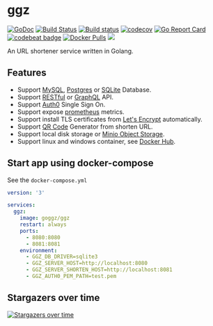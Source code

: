 # ggz

[![GoDoc](https://godoc.org/github.com/go-ggz/ggz?status.svg)](https://godoc.org/github.com/go-ggz/ggz)
[![Build Status](https://cloud.drone.io/api/badges/go-ggz/ggz/status.svg)](https://cloud.drone.io/go-ggz/ggz)
[![Build status](https://ci.appveyor.com/api/projects/status/prjvsklt3io5nuhn/branch/master?svg=true)](https://ci.appveyor.com/project/appleboy/ggz/branch/master)
[![codecov](https://codecov.io/gh/go-ggz/ggz/branch/master/graph/badge.svg)](https://codecov.io/gh/go-ggz/ggz)
[![Go Report Card](https://goreportcard.com/badge/github.com/go-ggz/ggz)](https://goreportcard.com/report/github.com/go-ggz/ggz)
[![codebeat badge](https://codebeat.co/badges/0a4eff2d-c9ac-46ed-8fd7-b59942983390)](https://codebeat.co/projects/github-com-appleboy-gorush)
[![Docker Pulls](https://img.shields.io/docker/pulls/goggz/ggz.svg)](https://hub.docker.com/r/goggz/ggz/)
[![](https://images.microbadger.com/badges/image/goggz/ggz.svg)](https://microbadger.com/images/goggz/ggz "Get your own image badge on microbadger.com")

An URL shortener service written in Golang.

## Features

* Support [MySQL](https://www.mysql.com/), [Postgres](https://www.postgresql.org/) or [SQLite](https://www.sqlite.org/) Database.
* Support [RESTful](https://en.wikipedia.org/wiki/Representational_state_transfer) or [GraphQL](http://graphql.org/) API.
* Support [Auth0](https://auth0.com/) Single Sign On.
* Support expose [prometheus](https://prometheus.io/) metrics.
* Support install TLS certificates from [Let's Encrypt](https://letsencrypt.org/) automatically.
* Support [QR Code](https://en.wikipedia.org/wiki/QR_code) Generator from shorten URL.
* Support local disk storage or [Minio Object Storage](https://minio.io/).
* Support linux and windows container, see [Docker Hub](https://hub.docker.com/r/goggz/ggz/tags/).

## Start app using docker-compose

See the `docker-compose.yml`

```yml
version: '3'

services:
  ggz:
    image: goggz/ggz
    restart: always
    ports:
      - 8080:8080
      - 8081:8081
    environment:
      - GGZ_DB_DRIVER=sqlite3
      - GGZ_SERVER_HOST=http://localhost:8080
      - GGZ_SERVER_SHORTEN_HOST=http://localhost:8081
      - GGZ_AUTH0_PEM_PATH=test.pem
```

## Stargazers over time

[![Stargazers over time](https://starcharts.herokuapp.com/go-ggz/ggz.svg)](https://starcharts.herokuapp.com/go-ggz/ggz)

